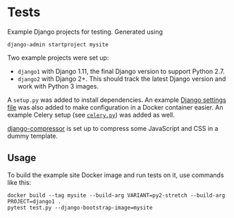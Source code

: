 # Tests
Example Django projects for testing. Generated using
```shell
django-admin startproject mysite
```

Two example projects were set up:
* `django1` with Django 1.11, the final Django version to support Python 2.7.
* `django2` with Django 2+. This should track the latest Django version and work with Python 3 images.

A `setup.py` was added to install dependencies. An example [Django settings file](mysite/docker_settings.py) was also added to make configuration in a Docker container easier. An example Celery setup (see [`celery.py`](mysite/celery.py)) was added as well.

[django-compressor](https://django-compressor.readthedocs.io) is set up to compress some JavaScript and CSS in a dummy template.

## Usage
To build the example site Docker image and run tests on it, use commands like this:
```
docker build --tag mysite --build-arg VARIANT=py2-stretch --build-arg PROJECT=django1 .
pytest test.py --django-bootstrap-image=mysite
```
